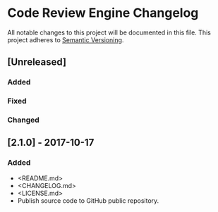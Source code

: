 # Code Review Engine Changelog
All notable changes to this project will be documented in this file.
This project adheres to [Semantic Versioning](http://semver.org/).

## [Unreleased]
### Added

### Fixed

### Changed

## [2.1.0] - 2017-10-17
### Added
* <README.md>
* <CHANGELOG.md>
* <LICENSE.md>
* Publish source code to GitHub public repository.

